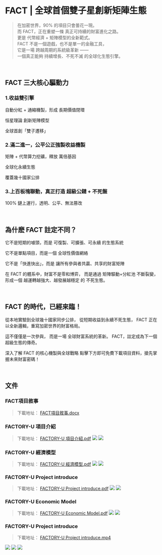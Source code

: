 # FACT | 全球首個雙子星創新矩陣生態
> 在加密世界，90% 的項目只會曇花一現。<br>
> 而 FACT，正在重塑一條 真正可持續的財富進化之路。<br>
> 更是 代幣經濟 + 矩陣模型的全新範式。<br>
> FACT 不是一個遊戲，也不是單一的金融工具，<br>
> 它是一場 跨越周期的系統級革新 ——<br>
> 一個真正能夠 持續增長、不死不滅 的全球化生態引擎。

<br>

## FACT 三大核心驅動力
### 1.收益雙引擎
自動分紅 + 通縮機製，形成 長期價值閉環

恒星理論 創新矩陣模型

全球首創「雙子遷移」

### 2.滿二進一，公平公正強製收益機製
矩陣 + 代幣算力挖礦，釋放 萬倍基因

全球化永續生態

覆蓋幾十國家公排

### 3.上百板塊聯動，真正打造 超級公鏈 + 不死盤
100% 鏈上運行，透明、公平、無法篡改

<br>

## 為什麽 FACT 註定不同？
它不是短期的噱頭，而是 可復製、可擴張、可永續 的生態系統

它不是單點項目，而是一個 全球性價值網絡

它不是「快進快出」，而是 讓所有參與者共贏、共享的財富矩陣

在 FACT 的體系中，財富不是零和博弈，
而是通過  矩陣驅動+分紅池 不斷裂變，
形成一個 越運轉越強大、越發展越穩定 的 不死生態。

<br>

## FACT 的時代，已經來臨！
從本地實驗到全球幾十國家同步公排，
從短期收益到永續不死生態，
FACT 正在以全新邏輯，重寫加密世界的財富格局。

這不僅僅是一次參與，
而是一場 全球財富系統的革新。
FACT，註定成為下一個超級生態的傳奇。

深入了解 FACT 的核心機製與全球戰略
點擊下方即可免費下載項目資料，搶先掌握未來財富密碼！

<br>

## 文件
### FACT項目敘事
> 下載地址： [FACT項目敘事.docx](https://github.com/FACT8866-glitch/FACTORY-U-Introduce/blob/main/FACT%E9%A0%85%E7%9B%AE%E6%95%98%E4%BA%8B.docx)
### FACTORY-U 項目介紹
> 下載地址： [FACTORY-U 項目介紹.pdf](https://github.com/FACT8866-glitch/FACTORY-U-Introduce/blob/main/FACTORY-U%20%E9%A0%85%E7%9B%AE%E4%BB%8B%E7%B4%B9.pdf)
> ![](https://github.com/FACT8866-glitch/FACTORY-U-Introduce/blob/main/screenshot/FACTORY-U%20%E9%A0%85%E7%9B%AE%E4%BB%8B%E7%B4%B91.png)
> ![](https://github.com/FACT8866-glitch/FACTORY-U-Introduce/blob/main/screenshot/FACTORY-U%20%E9%A0%85%E7%9B%AE%E4%BB%8B%E7%B4%B92.png)
### FACTORY-U 經濟模型
> 下載地址： [FACTORY-U 經濟模型.pdf](https://github.com/FACT8866-glitch/FACTORY-U-Introduce/blob/main/FACTORY-U%20%E7%B6%93%E6%BF%9F%E6%A8%A1%E5%9E%8B.pdf)
> ![](https://github.com/FACT8866-glitch/FACTORY-U-Introduce/blob/main/screenshot/FACTORY-U%20%E7%B6%93%E6%BF%9F%E6%A8%A1%E5%9E%8B1.png)
> ![](https://github.com/FACT8866-glitch/FACTORY-U-Introduce/blob/main/screenshot/FACTORY-U%20%E7%B6%93%E6%BF%9F%E6%A8%A1%E5%9E%8B2.png)
### FACTORY-U Project introduce
> 下載地址： [FACTORY-U Project introduce.pdf](https://github.com/FACT8866-glitch/FACTORY-U-Introduce/blob/main/FACTORY-U%20Project%20introduce.pdf)
> ![](https://github.com/FACT8866-glitch/FACTORY-U-Introduce/blob/main/screenshot/FACTORY-U%20Project%20introduce1.png)
> ![](https://github.com/FACT8866-glitch/FACTORY-U-Introduce/blob/main/screenshot/FACTORY-U%20Project%20introduce2.png)
### FACTORY-U Economic Model
> 下載地址： [FACTORY-U Economic Model.pdf](https://github.com/FACT8866-glitch/FACTORY-U-Introduce/blob/main/FACTORY-U%20Economic%20Model.pdf)
> ![](https://github.com/FACT8866-glitch/FACTORY-U-Introduce/blob/main/screenshot/FACTORY-U%20Economic%20Model1.png)
> ![](https://github.com/FACT8866-glitch/FACTORY-U-Introduce/blob/main/screenshot/FACTORY-U%20Economic%20Model2.png)
### FACTORY-U Project introduce
> 下載地址： [FACTORY-U Project introduce.mp4](https://github.com/FACT8866-glitch/FACTORY-U-Introduce/blob/main/FACTORY-U%20Project%20introduce.mp4)


![](https://github.com/FACT8866-glitch/FACTORY-U-Introduce/blob/main/fact-pic/fact-1.jpg)
![](https://github.com/FACT8866-glitch/FACTORY-U-Introduce/blob/main/fact-pic/fact-2.jpg)
![](https://github.com/FACT8866-glitch/FACTORY-U-Introduce/blob/main/fact-pic/fact-3.jpg)
